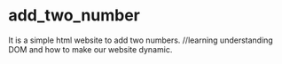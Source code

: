 # add_two_number
It is a simple html website to add two numbers.
//learning
understanding DOM and how to make our website dynamic.
